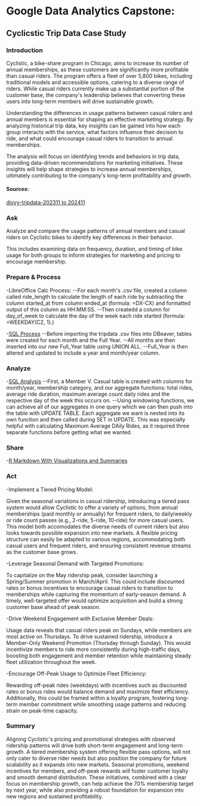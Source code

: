 # Google Data Analytics Capstone:
## Cyclicstic Trip Data Case Study

### Introduction

Cyclistic, a bike-share program in Chicago, aims to increase its number of annual memberships, as these customers are significantly more profitable than casual riders. The program offers a fleet of over 5,800 bikes, including traditional models and accessible options, catering to a diverse range of riders. While casual riders currently make up a substantial portion of the customer base, the company's leadership believes that converting these users into long-term members will drive sustainable growth.

Understanding the differences in usage patterns between casual riders and annual members is essential for shaping an effective marketing strategy. By analyzing historical trip data, key insights can be gained into how each group interacts with the service, what factors influence their decision to ride, and what could encourage casual riders to transition to annual memberships.

The analysis will focus on identifying trends and behaviors in trip data, providing data-driven recommendations for marketing initiatives. These insights will help shape strategies to increase annual memberships, ultimately contributing to the company's long-term profitability and growth.

#### Sources:

[divvy-tripdata-202311 to 202411](https://divvy-tripdata.s3.amazonaws.com/index.html)

### Ask

Analyze and compare the usage patterns of annual members and casual riders on Cyclistic bikes to identify key differences in their behavior.

This includes examining data on frequency, duration, and timing of bike usage for both groups to inform strategies for marketing and pricing to encourage membership.

### Prepare & Process

-LibreOffice Calc Process:
--For each month's .csv file, created a column called ride_length to calculate the length of each ride by subtracting the column started_at from column ended_at (formula: =DX-CX) and formatted output of this column as HH:MM:SS.
--Then createdd a column for day_of_week to calculate the day of the week each ride started (formula: =WEEKDAY(C2, 1).)

-[SQL Process](https://github.com/a-tetreault/Cyclistic_tripdata/blob/main/cyclistic_create_tables.sql)
--Before importing the tripdata .csv files into DBeaver, tables were created for each month and the Full Year.
--All months are then inserted into our new Full_Year table using UNION ALL.
--Full_Year is then altered and updated to include a year and month/year column.

### Analyze

-[SQL Analysis](https://github.com/a-tetreault/Cyclistic_tripdata/blob/main/create_output_table.sql)
--First, a Member V. Casual table is created with columns for month/year, membership category, and our aggregate functions: total rides, average ride duration, maximum average count daily rides and the respective day of the week this occurs on. 
--Using windowing functions, we can achieve all of our aggregates in one query which we can then push into the table with UPDATE TABLE. Each aggregate we want is nested into its own function and then called during SET in UPDATE. This was especially helpful with calculating Maximum Average DAily Rides, as it required three separate functions before getting what we wanted.

### Share

-[R Markdown With Visualizations and Summaries]([GITHUBLINK!!!!](https://github.com/a-tetreault/Cyclistic_tripdata/blob/main/Cyclistic_analysis.rmd))

### Act

-Implement a Tiered Pricing Model:

Given the seasonal variations in casual ridership, introducing a tiered pass system would allow Cyclistic to offer a variety of options, from annual memberships (paid monthly or annually) for frequent riders, to daily/weekly or ride count passes (e.g., 2-ride, 5-ride, 10-ride) for more casual users. This model both accomodates the diverse needs of current riders but also looks towards possible expansion into new markets. A flexible pricing structure can easily be adapted to various regions, accommodating both casual users and frequent riders, and ensuring consistent revenue streams as the customer base grows.

-Leverage Seasonal Demand with Targeted Promotions:

To capitalize on the May ridership peak, consider launching a Spring/Summer promotion in March/April. This could include discounted rates or bonus incentives to encourage casual riders to transition to memberships while capturing the momentum of early-season demand. A timely, well-targeted offer would optimize acquisition and build a strong customer base ahead of peak season.

-Drive Weekend Engagement with Exclusive Member Deals:

Usage data reveals that casual riders peak on Sundays, while members are most active on Thursdays. To drive sustained ridership, introduce a Member-Only Weekend Promotion (Thursday through Sunday). This would incentivize members to ride more consistently during high-traffic days, boosting both engagement and member retention while maintaining steady fleet utilization throughout the week.

-Encourage Off-Peak Usage to Optimize Fleet Efficiency:

Rewarding off-peak rides (weekdays) with incentives such as discounted rates or bonus rides would balance demand and maximize fleet efficiency. Additionally, this could be framed within a loyalty program, fostering long-term member commitment while smoothing usage patterns and reducing strain on peak-time capacity.

### Summary

Aligning Cyclistic's pricing and promotional strategies with observed ridership patterns will drive both short-term engagement and long-term growth. A tiered membership system offering flexible pass options, will not only cater to diverse rider needs but also position the company for future scalability as it expands into new markets. Seasonal promotions, weekend incentives for members, and off-peak rewards will foster customer loyalty and smooth demand distribution. These initiatives, combined with a clear focus on membership growth, can help achieve the 70% membership target by next year, while also providing a robust foundation for expansion into new regions and sustained profitability.
